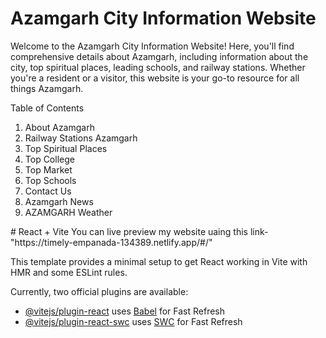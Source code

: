 <h1>Azamgarh City Information Website</h1>
Welcome to the Azamgarh City Information Website! Here, you'll find comprehensive details about Azamgarh, including information about the city, top spiritual places, leading schools, and railway stations. Whether you're a resident or a visitor, this website is your go-to resource for all things Azamgarh.

Table of Contents
<ol>
<li>About Azamgarh</li>
<li>Railway Stations Azamgarh</li>
<li>Top Spiritual Places</li>
<li>Top College</li>
<li>Top Market</li>
<li>Top Schools</li>
<li>Contact Us</li>
<li>Azamgarh News</li>
<li>AZAMGARH Weather</li>
</ol>
# React + Vite
You can live preview  my website uaing this link-"https://timely-empanada-134389.netlify.app/#/"

This template provides a minimal setup to get React working in Vite with HMR and some ESLint rules.

Currently, two official plugins are available:

- [@vitejs/plugin-react](https://github.com/vitejs/vite-plugin-react/blob/main/packages/plugin-react/README.md) uses [Babel](https://babeljs.io/) for Fast Refresh
- [@vitejs/plugin-react-swc](https://github.com/vitejs/vite-plugin-react-swc) uses [SWC](https://swc.rs/) for Fast Refresh
